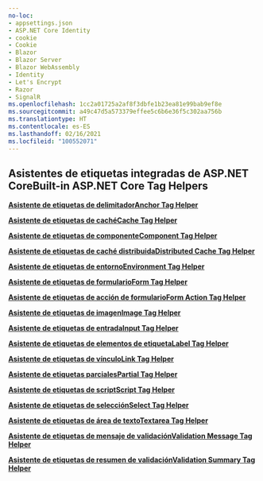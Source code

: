 ```yaml
---
no-loc:
- appsettings.json
- ASP.NET Core Identity
- cookie
- Cookie
- Blazor
- Blazor Server
- Blazor WebAssembly
- Identity
- Let's Encrypt
- Razor
- SignalR
ms.openlocfilehash: 1cc2a01725a2af8f3dbfe1b23ea81e99bab9ef8e
ms.sourcegitcommit: a49c47d5a573379effee5c6b6e36f5c302aa756b
ms.translationtype: HT
ms.contentlocale: es-ES
ms.lasthandoff: 02/16/2021
ms.locfileid: "100552071"
---
```

## <a name="built-in-aspnet-core-tag-helpers"></a><span data-ttu-id="7f38f-101">Asistentes de etiquetas integradas de ASP.NET Core</span><span class="sxs-lookup"><span data-stu-id="7f38f-101">Built-in ASP.NET Core Tag Helpers</span></span>

<span data-ttu-id="7f38f-102">**[Asistente de etiquetas de delimitador](xref:mvc/views/tag-helpers/builtin-th/anchor-tag-helper)**</span><span class="sxs-lookup"><span data-stu-id="7f38f-102">**[Anchor Tag Helper](xref:mvc/views/tag-helpers/builtin-th/anchor-tag-helper)**</span></span>

<span data-ttu-id="7f38f-103">**[Asistente de etiquetas de caché](xref:mvc/views/tag-helpers/builtin-th/cache-tag-helper)**</span><span class="sxs-lookup"><span data-stu-id="7f38f-103">**[Cache Tag Helper](xref:mvc/views/tag-helpers/builtin-th/cache-tag-helper)**</span></span>

<span data-ttu-id="7f38f-104">**[Asistente de etiquetas de componente](xref:mvc/views/tag-helpers/builtin-th/component-tag-helper)**</span><span class="sxs-lookup"><span data-stu-id="7f38f-104">**[Component Tag Helper](xref:mvc/views/tag-helpers/builtin-th/component-tag-helper)**</span></span>

<span data-ttu-id="7f38f-105">**[Asistente de etiquetas de caché distribuida](xref:mvc/views/tag-helpers/builtin-th/distributed-cache-tag-helper)**</span><span class="sxs-lookup"><span data-stu-id="7f38f-105">**[Distributed Cache Tag Helper](xref:mvc/views/tag-helpers/builtin-th/distributed-cache-tag-helper)**</span></span>

<span data-ttu-id="7f38f-106">**[Asistente de etiquetas de entorno](xref:mvc/views/tag-helpers/builtin-th/environment-tag-helper)**</span><span class="sxs-lookup"><span data-stu-id="7f38f-106">**[Environment Tag Helper](xref:mvc/views/tag-helpers/builtin-th/environment-tag-helper)**</span></span>

<span data-ttu-id="7f38f-107">**[Asistente de etiquetas de formulario](xref:mvc/views/working-with-forms#the-form-tag-helper)**</span><span class="sxs-lookup"><span data-stu-id="7f38f-107">**[Form Tag Helper](xref:mvc/views/working-with-forms#the-form-tag-helper)**</span></span>

<span data-ttu-id="7f38f-108">**[Asistente de etiquetas de acción de formulario](xref:mvc/views/working-with-forms#the-form-action-tag-helper)**</span><span class="sxs-lookup"><span data-stu-id="7f38f-108">**[Form Action Tag Helper](xref:mvc/views/working-with-forms#the-form-action-tag-helper)**</span></span>

<span data-ttu-id="7f38f-109">**[Asistente de etiquetas de imagen](xref:mvc/views/tag-helpers/builtin-th/image-tag-helper)**</span><span class="sxs-lookup"><span data-stu-id="7f38f-109">**[Image Tag Helper](xref:mvc/views/tag-helpers/builtin-th/image-tag-helper)**</span></span>

<span data-ttu-id="7f38f-110">**[Asistente de etiquetas de entrada](xref:mvc/views/working-with-forms#the-input-tag-helper)**</span><span class="sxs-lookup"><span data-stu-id="7f38f-110">**[Input Tag Helper](xref:mvc/views/working-with-forms#the-input-tag-helper)**</span></span>

<span data-ttu-id="7f38f-111">**[Asistente de etiquetas de elementos de etiqueta](xref:mvc/views/working-with-forms#the-label-tag-helper)**</span><span class="sxs-lookup"><span data-stu-id="7f38f-111">**[Label Tag Helper](xref:mvc/views/working-with-forms#the-label-tag-helper)**</span></span>

<span data-ttu-id="7f38f-112">**[Asistente de etiquetas de vínculo](xref:mvc/views/tag-helpers/builtin-th/link-tag-helper)**</span><span class="sxs-lookup"><span data-stu-id="7f38f-112">**[Link Tag Helper](xref:mvc/views/tag-helpers/builtin-th/link-tag-helper)**</span></span>

<span data-ttu-id="7f38f-113">**[Asistente de etiquetas parciales](xref:mvc/views/tag-helpers/builtin-th/partial-tag-helper)**</span><span class="sxs-lookup"><span data-stu-id="7f38f-113">**[Partial Tag Helper](xref:mvc/views/tag-helpers/builtin-th/partial-tag-helper)**</span></span>

<span data-ttu-id="7f38f-114">**[Asistente de etiquetas de script](xref:mvc/views/tag-helpers/builtin-th/script-tag-helper)**</span><span class="sxs-lookup"><span data-stu-id="7f38f-114">**[Script Tag Helper](xref:mvc/views/tag-helpers/builtin-th/script-tag-helper)**</span></span>

<span data-ttu-id="7f38f-115">**[Asistente de etiquetas de selección](xref:mvc/views/working-with-forms#the-select-tag-helper)**</span><span class="sxs-lookup"><span data-stu-id="7f38f-115">**[Select Tag Helper](xref:mvc/views/working-with-forms#the-select-tag-helper)**</span></span>

<span data-ttu-id="7f38f-116">**[Asistente de etiquetas de área de texto](xref:mvc/views/working-with-forms#the-textarea-tag-helper)**</span><span class="sxs-lookup"><span data-stu-id="7f38f-116">**[Textarea Tag Helper](xref:mvc/views/working-with-forms#the-textarea-tag-helper)**</span></span>

<span data-ttu-id="7f38f-117">**[Asistente de etiquetas de mensaje de validación](xref:mvc/views/working-with-forms#the-validation-message-tag-helper)**</span><span class="sxs-lookup"><span data-stu-id="7f38f-117">**[Validation Message Tag Helper](xref:mvc/views/working-with-forms#the-validation-message-tag-helper)**</span></span>

<span data-ttu-id="7f38f-118">**[Asistente de etiquetas de resumen de validación](xref:mvc/views/working-with-forms#the-validation-summary-tag-helper)**</span><span class="sxs-lookup"><span data-stu-id="7f38f-118">**[Validation Summary Tag Helper](xref:mvc/views/working-with-forms#the-validation-summary-tag-helper)**</span></span>
